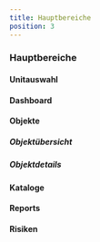 ```yaml
---
title: Hauptbereiche
position: 3
---
```


### Hauptbereiche

#### Unitauswahl

#### Dashboard

#### Objekte

##### Objektübersicht

##### Objektdetails

#### Kataloge

#### Reports

#### Risiken
